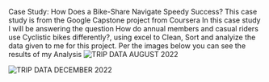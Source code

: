 Case Study: How Does a Bike-Share Navigate Speedy Success?
This case study is from the Google Capstone project from Coursera 
In this case study I will be answering the question How do annual members and casual riders use Cyclistic bikes differently?, using excel to Clean, Sort and analyize the data given to me for this project. 
Per the images below you can see the results of my Analysis
![TRIP DATA AUGUST 2022](https://github.com/Sbennett3405/Portfolio/assets/127814929/ce5ad1d1-8aee-4ce1-94af-badb097e2d79)

![TRIP DATA DECEMBER 2022](https://github.com/Sbennett3405/Portfolio/assets/127814929/d58cda05-9b65-474b-8a3a-56ed95a1c522)

